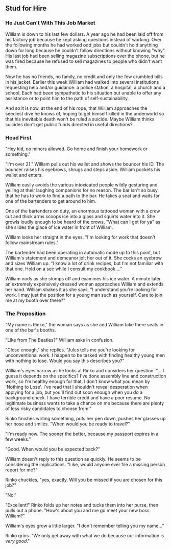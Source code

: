 ## Stud for Hire

### He Just Can't With This Job Market

William is down to his last few dollars. A year ago he had been laid off from
his factory job because he kept asking questions instead of working. Over the
following months he had worked odd jobs but couldn't hold anything down for
long because he couldn't follow directions without knowing "why". His last job
had been selling magazine subscriptions over the phone, but he was fired
because he refused to sell magazines to people who didn't want them.

Now he has no friends, no family, no credit and only the few crumbled bills in
his jacket. Earlier this week William had walked into several institutions
requesting help and/or guidance: a police station, a hospital, a church and a
school. Each had been sympathetic to his situation but unable to offer any
assistance or to point him to the path of self-sustainability.

And so it is now, at the end of his rope, that William approaches the seediest
dive he knows of, hoping to get himself killed in the underworld so that his
inevitable death won't be ruled a suicide. Maybe William thinks suicides don't
get public funds directed in useful directions?

### Head First

"Hey kid, no minors allowed. Go home and finish your homework or something."

"I'm over 21." William pulls out his wallet and shows the bouncer his ID. The
bouncer raises his eyebrows, shrugs and steps aside. William pockets his
wallet and enters.

William easily avoids the various intoxicated people wildly gesturing and
yelling at their laughing companions for no reason. The bar isn't so busy that
he has to work to find a path to the bar. He takes a seat and waits for one of
the bartenders to get around to him.

One of the bartenders on duty, an enormous tattooed woman with a crew cut and
thick arms scoops ice into a glass and squirts water into it. She growls
loudly enough to be heard of the crows, "What can I get for ya" as she slides
the glace of ice water in front of William.

William looks her straight in the eyes. "I'm looking for work that doesn't
follow mainstream rules."

The bartender had been operating in automatic mode up to this point, but
William's statement and demeanor jolt her out of it. She cocks an eyebrow and
sizes William up. "I know a lot of drink recipes, but I'm not familiar with
that one. Hold on a sec while I consult my cookbook...."

William nods as she stomps off and examines his ice water. A minute later an
extremely expensively dressed woman approaches William and extends her hand.
William shakes it as she says, "I understand you're looking for work. I may
just the position for a young man such as yourself. Care to join me at my
booth over there?"

### The Proposition

"My name is Rinko," the woman says as she and William take there seats in one
of the bar's booths.

"Like from The Beatles?" William asks in confusion.

"Close enough," she replies. "Jules tells me you're looking for unconventional
work. I happen to be tasked with finding healthy young men with nothing to
lose. Would you say this describes you?"

William's eyes narrow as he looks at Rinko and considers her question. "... I
guess it depends on the specifics? I've done assembly line and construction
work, so I'm healthy enough for that. I don't know what you mean by 'Nothing
to Lose'. I've read that I shouldn't reveal desperation when applying for a
job, but you'll find out soon enough when you do a background check. I have
terrible credit and have a poor resume. No legitimate business wants to take a
chance on me because there are plenty of less risky candidates to choose
from."

Rinko finishes writing something, puts her pen down, pushes her glasses up her
nose and smiles. "When would you be ready to travel?"

"I'm ready now. The sooner the better, because my passport expires in a few
weeks."

"Good. When would you be expected back?"

William doesn't reply to this question as quickly. He seems to be considering
the implications. "Like, would anyone ever file a missing person report for
me?"

Rinko chuckles, "yes, exactly. Will you be missed if you are chosen for this
job?"

"No."

"Excellent!" Rinko folds up her notes and tucks them into her purse, then
pulls out a phone. "How's about you and me go meet your new boss William?"

William's eyes grow a little larger. "I don't remember telling you my name..."

Rinko grins. "We only get away with what we do because our information is
_very good_."
